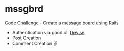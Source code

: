 mssgbrd
=======

Code Challenge - Create a message board using Rails
- Authentication via good ol' [Devise](https://github.com/plataformatec/devise)
- Post Creation
- Comment Creation
✌️